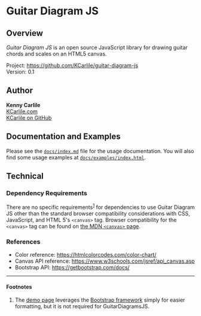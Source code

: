 # Guitar Diagram JS

## Overview

_Guitar Diagram JS_ is an open source JavaScript library for drawing guitar chords and scales on an HTML5 canvas.

Project: <https://github.com/KCarlile/guitar-diagram-js>\
Version: 0.1

## Author

**Kenny Carlile**\
[KCarlile.com](https://www.kcarlile.com/)\
[KCarlile on GitHub](https://github.com/KCarlile)

## Documentation and Examples

Please see the [`docs/index.md`](docs/index.md) file for the usage documentation. You will also find some usage examples at [`docs/examples/index.html`](docs/examples/index.html).

## Technical

### Dependency Requirements

There are no specific requirements<sup>[1](#footnotes)</sup> for dependencies to use Guitar Diagram JS other than the standard browser compatibility considerations with CSS, JavaScript, and HTML 5's `<canvas>` tag. Browser compatibility for the `<canvas>` tag can be found on [the MDN `<canvas>` page](https://developer.mozilla.org/en-US/docs/Web/HTML/Element/canvas#browser_compatibility).

### References

- Color reference: <https://htmlcolorcodes.com/color-chart/>
- Canvas API reference: <https://www.w3schools.com/jsref/api_canvas.asp>
- Bootstrap API: <https://getbootstrap.com/docs/>

----

#### <a href="footnotes"></a>Footnotes

1. The [demo page](docs/examples/index.html) leverages the [Bootstrap framework](https://getbootstrap.com/) simply for easier formatting, but it is not required for GuitarDiagramsJS.
